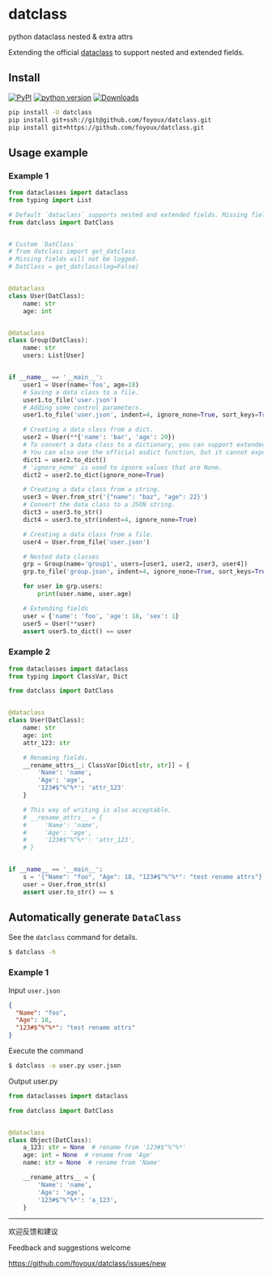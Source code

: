 # datclass

python dataclass nested & extra attrs

Extending the official [dataclass](https://docs.python.org/zh-cn/3/library/dataclasses.html) to support nested and extended fields.

## Install

[![PyPI](https://img.shields.io/pypi/v/datclass)](https://pypi.org/project/datclass/) [![python version](https://img.shields.io/pypi/pyversions/datclass)](https://pypi.org/project/datclass/)  [![Downloads](https://static.pepy.tech/personalized-badge/datclass?period=total&units=international_system&left_color=black&right_color=orange&left_text=Downloads)](https://pepy.tech/project/datclass)

```sh
pip install -U datclass
pip install git+ssh://git@github.com/foyoux/datclass.git
pip install git+https://github.com/foyoux/datclass.git
```

## Usage example

### Example 1

```py
from dataclasses import dataclass
from typing import List

# Default `dataclass` supports nested and extended fields. Missing fields will be logged.
from datclass import DatClass


# Custom `DatClass`
# from datclass import get_datclass
# Missing fields will not be logged.
# DatClass = get_datclass(log=False)


@dataclass
class User(DatClass):
    name: str
    age: int


@dataclass
class Group(DatClass):
    name: str
    users: List[User]


if __name__ == '__main__':
    user1 = User(name='foo', age=18)
    # Saving a data class to a file.
    user1.to_file('user.json')
    # Adding some control parameters.
    user1.to_file('user.json', indent=4, ignore_none=True, sort_keys=True)

    # Creating a data class from a dict.
    user2 = User(**{'name': 'bar', 'age': 20})
    # To convert a data class to a dictionary, you can support extended fields.
    # You can also use the official asdict function, but it cannot export extended fields.
    dict1 = user2.to_dict()
    # 'ignore_none' is used to ignore values that are None.
    dict2 = user2.to_dict(ignore_none=True)

    # Creating a data class from a string.
    user3 = User.from_str('{"name": "baz", "age": 22}')
    # Convert the data class to a JSON string.
    dict3 = user3.to_str()
    dict4 = user3.to_str(indent=4, ignore_none=True)

    # Creating a data class from a file.
    user4 = User.from_file('user.json')

    # Nested data classes
    grp = Group(name='group1', users=[user1, user2, user3, user4])
    grp.to_file('group.json', indent=4, ignore_none=True, sort_keys=True)

    for user in grp.users:
        print(user.name, user.age)

    # Extending fields
    user = {'name': 'foo', 'age': 18, 'sex': 1}
    user5 = User(**user)
    assert user5.to_dict() == user

```

### Example 2

```py
from dataclasses import dataclass
from typing import ClassVar, Dict

from datclass import DatClass


@dataclass
class User(DatClass):
    name: str
    age: int
    attr_123: str

    # Renaming fields.
    __rename_attrs__: ClassVar[Dict[str, str]] = {
        'Name': 'name',
        'Age': 'age',
        '123#$^%^%*': 'attr_123'
    }

    # This way of writing is also acceptable.
    # __rename_attrs__ = {
    #     'Name': 'name',
    #     'Age': 'age',
    #     '123#$^%^%*': 'attr_123',
    # }


if __name__ == '__main__':
    s = '{"Name": "foo", "Age": 18, "123#$^%^%*": "test rename attrs"}'
    user = User.from_str(s)
    assert user.to_str() == s

```

## Automatically generate `DataClass`

See the `datclass` command for details.

```sh
$ datclass -h

```

### Example 1

Input `user.json`

```json
{
  "Name": "foo",
  "Age": 18,
  "123#$^%^%*": "test rename attrs"
}
```

Execute the command

```sh
$ datclass -o user.py user.json

```

Output user.py

```py
from dataclasses import dataclass

from datclass import DatClass


@dataclass
class Object(DatClass):
    a_123: str = None  # rename from '123#$^%^%*'
    age: int = None  # rename from 'Age'
    name: str = None  # rename from 'Name'

    __rename_attrs__ = {
        'Name': 'name',
        'Age': 'age',
        '123#$^%^%*': 'a_123',
    }

```

---

欢迎反馈和建议

Feedback and suggestions welcome

https://github.com/foyoux/datclass/issues/new
